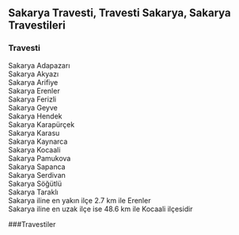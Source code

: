 ## Sakarya Travesti, Travesti Sakarya, Sakarya Travestileri

### Travesti

Sakarya  Adapazarı <br/>
Sakarya  Akyazı <br/>
Sakarya  Arifiye <br/>
Sakarya  Erenler <br/>
Sakarya  Ferizli<br/>
Sakarya  Geyve <br/>
Sakarya  Hendek <br/>
Sakarya  Karapürçek<br/>
Sakarya  Karasu<br/>
Sakarya  Kaynarca<br/>
Sakarya  Kocaali<br/>
Sakarya  Pamukova<br/>
Sakarya  Sapanca<br/>
Sakarya  Serdivan<br/>
Sakarya  Söğütlü<br/>
Sakarya  Taraklı<br/>
Sakarya iline en yakın ilçe 2.7 km ile Erenler<br/>
Sakarya iline en uzak ilçe ise 48.6 km ile Kocaali ilçesidir<br/>


###Travestiler
